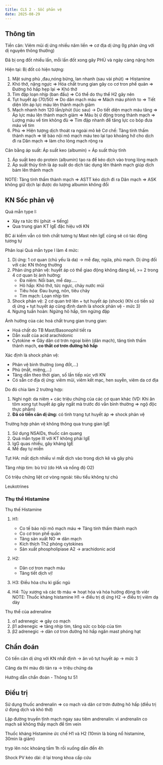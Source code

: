 ```yaml
---
title: CLS 2 - Sốc phản vệ
date: 2025-08-29
---
```


## Thông tin

Tiền căn: Viêm mũi dị ứng nhiều năm liền => cơ địa dị ứng (Ig phản ứng với dị nguyên thông thưởng)

Đã bị ong đốt nhiều lần, mỗi lần đốt xong gây PHÙ và ngày càng nặng hơn

Hiện tại: Bị đốt có hiện tượng:

1. Mặt sưng phù ,đau,nóng bừng, lan nhanh (sau vài phút) => Histamine
2. Khó thở, nặng ngực => Hóa chất trung gian gây co cơ tron phế quản => Đường hô hấp hẹp lại => Khó thở
3. Tim đập loạn nhịp (ban đấu) => Có thể do thụ thể H2 gây nên
4. Tụt huyết áp (70/50) => Do dãn mạch máu => Mách máu phình to => Tiết diện lớn áp lực máu lên thành mạch giảm
5. Mạch nhanh hơn 120 lần/phút (lúc sau) -> Do tiết diện mạch máu tăng => Áp lực máu lên thành mạch giảm => Máu bị ứ động trong thành mạch => Lượng máu về tim không đủ => Tim đập nhanh để tăng lực co bóp đưa máu về tim
6. Phù => Hiện tượng dịch thoát ra ngoài mô kẽ
Cơ chế: Tăng tính thấm thành mạch => tế bào nội mô mạch máu teo lại tạo khoảng hở cho dịch đi ra
Dăn mạch => làm cho lòng mạch rộng ra

Cân bằng áp suất: Áp suất keo (albumin) = Áp suất thủy tĩnh

1. Áp suất keo do protein (albumin) tạo ra để kéo dịch vào trong lòng mạch
2. Áp suất thủy tĩnh là áp suất do dịch tác dụng lên thành mạch giúp dịch bám lên thành mạch

NOTE: Tăng tính thấm thành mạch => ASTT kéo dịch đi ra
Dăn mạch => ASK không giữ dịch lại được do lượng albumin không đổi

## KN Sốc phản vệ

Quá mẫn type I:

- Xảy ra tức thì (phút -> tiếng)
- Qua trung gian KT IgE đặc hiệu với KN

BC ái kiềm vẫn có tính chất tương tự Mast nên IgE cũng sẽ có tác động tương tự

Phân loại Quá mẫn type I làm 4 mức:

1. Dị ứng: 1 cơ quan (chủ yếu là da) -> mễ đay, ngứa, phù mạch. Dị ứng đối với các KN thông thường
2. Phản ứng phản vệ:  huyết áp có thể giao động không đáng kể, >= 2 trong 4 cơ quan bị ảnh hưởng:
    - Đa niêm: Nổi ban, mể day.....
    - Hô hấp: Khó thở, tức ngực, chảy nước mũi
    - Tiêu hóa: Đau bụng, nôn, tiêu chảy
    - Tim mạch: Loạn nhịp tim
3. Shock phản vệ: 2 cơ quan trở lên + tụt huyết áp (shock) (Khi có tiền sử dị ứng + tụt huyết áp cũng định danh là shock phản vệ - mức 3)
4. Ngưng tuấn hoàn: Ngừng hô hấp, tim ngừng đập

Ảnh hưởng của các hoá chất trung gian trung gian:

- Hoá chất do TB Mast/Basonophil tiết ra
- Dẫn xuất của acid arachidonic
- Cytokine
=> Gây dãn cơ trơn ngoại biên (dãn mạch), tăng tính thấm thành mạch, **co thắt cơ trơn đường hô hấp**

Xác định là shock phản vệ:

- Phản vệ bình thường (ong đốt,…)
- Phù (mắt, miệng,…)
- Tăng dần theo thời gian, số lần tiếp xúc với KN
- Có sẵn cơ địa dị ứng: viêm mũi, viêm kết mạc, hen suyễn, viêm da cơ địa

Do đó chia làm 2 trường hợp:

1. Nghi ngờ: da niêm + các triệu chứng của các cơ quan khác (VD: Khi ăn tôm xong tụt huyết áp gây ngất mà trước đó vẫn bình thường => ngộ độc thực phẩm)
2. **Đã có tiền căn dị ứng:** có tình trạng tụt huyết áp => shock phản vệ

Trường hợp phản vệ không thông qua trung gian IgE

1. Sử dụng NSAIDs, thuốc cản quang
2. Quá mẫn type III với KT không phải IgE
3. IgG quas nhiều, gây kháng IgE
4. Mề đay tự miễn

Tụt HA: mất dịch nhiều vì mất dịch vào trong dịch kẽ và gây phù

Tăng nhịp tim: bù trừ (do HA và nồng độ O2)

Có triệu chứng liệt cơ vòng ngoài: tiêu tiểu không tự chủ

Leukotrines

### Thụ thể Histamine

Thụ thế Histamine

1. H1:
    - Co tế bảo nội mô mạch máu => Tăng tính thấm thành mạch
    - Co cơ tron phế quản
    - Tăng sản xuất NO => dãn mạch
    - Kích thích Th2 phóng cytokines
    - Sản xuất phospholipiase A2 -> arachidonic acid

2. H2:
    - Dãn cơ tron mạch máu
    - Tăng tiết dịch vị!

3. H3: Điều hòa chu kì giấc ngủ
4. H4: Tủy xương và các tb máu => hoạt hóa và hóa hướng động tb viêr
NOTE: Thuốc kháng histamine H1 -> điều trị dị ứng
H2 -> điều trị viêm dạ dày

Thụ thể của adrenaline

1. α1 adrenegic => gây co mạch
2. β1 adrenegic => tăng nhịp tim, tăng sức co bóp của tim
3. β2 adrenegic -> dãn cơ tron đường hô hấp ngăn mast phóng hạt

## Chẩn đoán

Có tiền căn dị ứng với KN nhất định -> ăn vô tụt huyết áp -> mức 3

Căng da thì màu đỏ tản ra -> triệu chứng da

Hướng dẫn chẩn đoán - Thông tư 51

## Điều trị

Sử dụng thuốc andrenalin => co mạch và dãn cơ trơn đường hô hấp (điều trị ứ đọng dịch và khó thở)

Lập đường truyền tĩnh mạch ngay sau tiêm andrenalin: vì andrenalin co mạch sẽ không thấy mạch để tìm vein

Thuốc kháng Histamine ức chế H1 và H2 (10min là bùng nổ histamine, 30min là giảm)

tryp lên nóc khoảng tầm 1h rồi xuống dần đến 4h

Shock PV kéo dài: ở lại trong khoa cấp cứu
